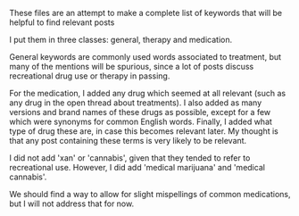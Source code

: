 These files are an attempt to make a complete list of keywords that will be helpful to find relevant posts

I put them in three classes: general, therapy and medication.

General keywords are commonly used words associated to treatment, but many of the mentions will be spurious, since a lot of posts discuss recreational drug use or therapy in passing.

For the medication, I added any drug which seemed at all relevant (such as any drug in the open thread about treatments). I also added as many versions and brand names of these drugs as possible, except for a few which were synonyms for common English words. Finally, I added what type of drug these are, in case this becomes relevant later. My thought is that any post containing these terms is very likely to be relevant.

I did not add 'xan' or 'cannabis', given that they tended to refer to recreational use. However, I did add 'medical marijuana' and 'medical cannabis'.

We should find a way to allow for slight mispellings of common medications, but I will not address that for now.
